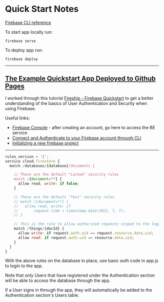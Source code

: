 # Quick Start Notes

[Firebase CLI reference](https://firebase.google.com/docs/cli)

To start app locally run:

```cli
firebase serve
```

To deploy app run:

```cli
firebase deploy
```

---

## [The Example Quickstart App Deployed to Github Pages](https://makaliifernandez.com/firebase-quickstart-learning-app/)

I worked through this tutorial [Fireship - Firebase Quickstart](https://fireship.io/lessons/firebase-quickstart/) to get a better understanding of the basics of User Authentication and Security when using Firebase.

Useful links:

- [Firebase Console](https://console.firebase.google.com/u/0/) - after creating an account, go here to access the BE service
- [Connect and Authenticate to your Firebase account through CLI](https://firebase.google.com/docs/cli#sign-in-test-cli)
- [Initializing a new firebase project](https://firebase.google.com/docs/cli#initialize_a_firebase_project)

---

```js
rules_version = '2';
service cloud.firestore {
  match /databases/{database}/documents {

    // These are the default "Locked" security rules
    match /{document=**} {
      allow read, write: if false;
    }

    // These are the default "Test" security rules
    // match /{document=**} {
    //   allow read, write: if
    //       request.time < timestamp.date(2021, 7, 7);
    // }

    // This is the rule to allow authorized requests scoped to the logged in users data
    match /things/{docId} {
      allow write: if request.auth.uid == request.resource.data.uid;
      allow read: if request.auth.uid == resource.data.uid;
    }
  }
}
```

With the above rules on the database in place, use basic auth code in app.js to login to the app.

Note that only Users that have registered under the Authentication section will be able to access the database through the app.

If a User signs in through the app, they will automatically be added to the Authentication section's Users table.
